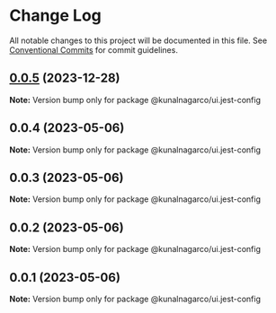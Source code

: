 # Change Log

All notable changes to this project will be documented in this file.
See [Conventional Commits](https://conventionalcommits.org) for commit guidelines.

## [0.0.5](https://github.com/kunalnagarco/ui/compare/@kunalnagarco/ui.jest-config@0.0.4...@kunalnagarco/ui.jest-config@0.0.5) (2023-12-28)

**Note:** Version bump only for package @kunalnagarco/ui.jest-config

## 0.0.4 (2023-05-06)

**Note:** Version bump only for package @kunalnagarco/ui.jest-config

## 0.0.3 (2023-05-06)

**Note:** Version bump only for package @kunalnagarco/ui.jest-config

## 0.0.2 (2023-05-06)

**Note:** Version bump only for package @kunalnagarco/ui.jest-config

## 0.0.1 (2023-05-06)

**Note:** Version bump only for package @kunalnagarco/ui.jest-config
